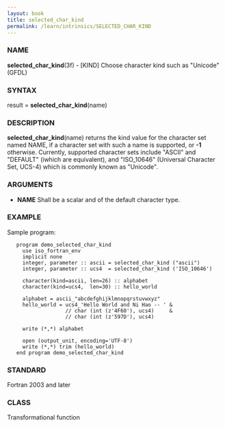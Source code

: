 ```yaml
---
layout: book
title: selected_char_kind
permalink: /learn/intrinsics/SELECTED_CHAR_KIND
---
```

### NAME

__selected\_char\_kind__(3f) - \[KIND\] Choose character kind such as "Unicode"
(GFDL)

### SYNTAX

result = __selected\_char\_kind__(name)

### DESCRIPTION

__selected\_char\_kind__(name) returns the kind value for the character
set named NAME, if a character set with such a name is supported, or
__-1__ otherwise. Currently, supported character sets include "ASCII"
and "DEFAULT" (iwhich are equivalent), and "ISO\_10646" (Universal
Character Set, UCS-4) which is commonly known as "Unicode".

### ARGUMENTS

  - __NAME__
    Shall be a scalar and of the default character type.

### EXAMPLE

Sample program:

```
   program demo_selected_char_kind
     use iso_fortran_env
     implicit none
     integer, parameter :: ascii = selected_char_kind ("ascii")
     integer, parameter :: ucs4  = selected_char_kind ('ISO_10646')

     character(kind=ascii, len=26) :: alphabet
     character(kind=ucs4,  len=30) :: hello_world

     alphabet = ascii_"abcdefghijklmnopqrstuvwxyz"
     hello_world = ucs4_'Hello World and Ni Hao -- ' &
                   // char (int (z'4F60'), ucs4)     &
                   // char (int (z'597D'), ucs4)

     write (*,*) alphabet

     open (output_unit, encoding='UTF-8')
     write (*,*) trim (hello_world)
   end program demo_selected_char_kind
```

### STANDARD

Fortran 2003 and later

### CLASS

Transformational function
